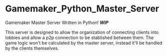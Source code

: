 # Gamemaker_Python_Master_Server
Gamemaker Master Server Written in Python! ***WIP***

This server is designed to allow the organization of connecting clients into lobbies and allow a p2p connection to be stablished between them.
The game logic won't be calculated by the master server, instead it'll be handled by the clients themselves.
